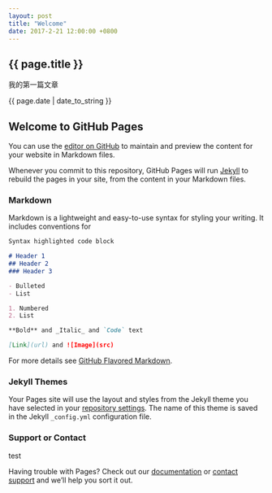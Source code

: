 ```yaml
---
layout: post
title: "Welcome"
date: 2017-2-21 12:00:00 +0800
---
```


<h2>{{ page.title }}</h2>
<p>我的第一篇文章</p>
<p>{{ page.date | date_to_string }}</p>

## Welcome to GitHub Pages

You can use the [editor on GitHub](https://github.com/Jin-YA/blog/edit/gh-pages/README.md) to maintain and preview the content for your website in Markdown files.

Whenever you commit to this repository, GitHub Pages will run [Jekyll](https://jekyllrb.com/) to rebuild the pages in your site, from the content in your Markdown files.

### Markdown

Markdown is a lightweight and easy-to-use syntax for styling your writing. It includes conventions for

```markdown
Syntax highlighted code block

# Header 1
## Header 2
### Header 3

- Bulleted
- List

1. Numbered
2. List

**Bold** and _Italic_ and `Code` text

[Link](url) and ![Image](src)
```

For more details see [GitHub Flavored Markdown](https://guides.github.com/features/mastering-markdown/).

### Jekyll Themes

Your Pages site will use the layout and styles from the Jekyll theme you have selected in your [repository settings](https://github.com/Jin-YA/blog/settings). The name of this theme is saved in the Jekyll `_config.yml` configuration file.

### Support or Contact

test

Having trouble with Pages? Check out our [documentation](https://help.github.com/categories/github-pages-basics/) or [contact support](https://github.com/contact) and we’ll help you sort it out.

